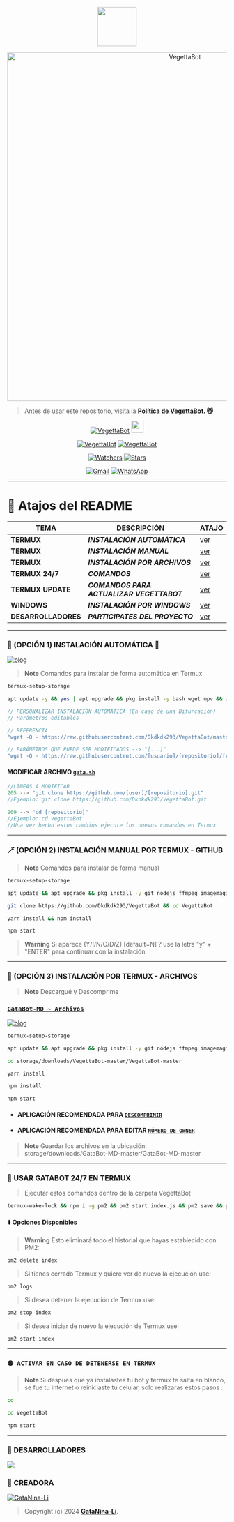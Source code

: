 <p align="center"> 
<a href="https://github.com/sebasmvp"><img src="http://readme-typing-svg.herokuapp.com?font=mono&size=17&duration=4000&color=F0F8FF&center=falso&vCenter=falso&lines=VegettaBot++%F0%9F%90%88;Gracias+por+visitar+este+repositorio.+%F0%9F%92%96" height="90px"></a> 
</p>
 
<p align="center">
<img src="https://i.imgur.com/UGvr1mz.jpeg" alt="VegettaBot" width="800"/>
  
> Antes de usar este repositorio, visita la **[Política de VegettaBot. 😼](https://github.com/Dkdkdk293/VegettaBot/blob/master/terms.md)** 
</p>

<p align="center">
<a href="#"><img title="VegettaBot" src="https://img.shields.io/badge/SI TE AGRADA EL REPOSITORIO APOYAME CON UNA 🌟 ¡GRACIAS! -red?colorA=%255ff0000&colorB=%23017e40&style=for-the-badge"></a> 
<img src="https://www.icegif.com/wp-content/uploads/2022/10/icegif-1832.gif" height="28px">
</p>  

<p align="center">
<a href="#"><img title="VegettaBot" src="https://img.shields.io/badge/LEA TODO EL README-red?colorA=%F77F48FF&colorB=%F77F48FF&style=for-the-badge"></a> 
<a href="#"><img title="VegettaBot" src="https://img.shields.io/badge/COMPATIBLE CON LA VERSIÓN MULTI DISPOSITIVOS DE WHATSAPP-red?colorA=%F77F48FF&colorB=%F77F48FF&style=for-the-badge"></a>
</p>

<p align="center">   
<a href="https://github.com/Dkdkdk293/VegettaBot/watchers"><img title="Watchers" src="https://img.shields.io/github/watchers/Dkdkdk293/VegettaBot?label=Watchers&color=green&style=flat-square"></a>
<a href="https://github.com/Dkdkdk293/VegettaBot/stargazers"><img title="Stars" src="https://img.shields.io/github/stars/Dkdkdk293/VegettaBot?label=Stars&color=yellow&style=flat-square"></a>
</p>

<div align="center">
  
[![Gmail](https://img.shields.io/badge/Gmail-D14836?style=for-the-badge&logo=gmail&logoColor=white)](mailto:contactovegettabot@gmail.com)
[![WhatsApp](https://img.shields.io/badge/STAFF-25D366?style=for-the-badge&logo=whatsapp&logoColor=white)](https://wa.me/qr/ZCGOPRJ5VLESM1)
</div>



-----
# 📍 Atajos del README

| TEMA | DESCRIPCIÓN | ATAJO |
|------|-------------|-------|
| **TERMUX** | ***INSTALACIÓN AUTOMÁTICA*** |[ver](https://github.com/Dkdkdk293/VegettaBot/tree/master?tab=readme-ov-file#-opci%C3%B3n-1-instalaci%C3%B3n-autom%C3%A1tica-) |
| **TERMUX** | ***INSTALACIÓN MANUAL*** |[ver](https://github.com/Dkdkdk293/VegettaBot/#-opción-2-instalación-manual-por-termux---github) |
| **TERMUX** | ***INSTALACIÓN POR ARCHIVOS*** |[ver](https://github.com/Dkdkdk293/VegettaBot/#-opción-3-instalación-por-termux---archivos) |
| **TERMUX 24/7** | ***COMANDOS*** |[ver](https://github.com/Dkdkdk293/VegettaBot/#-usar-gatabot-247-en-termux) |
| **TERMUX UPDATE** | ***COMANDOS PARA ACTUALIZAR VEGETTABOT*** |[ver](https://github.com/Dkdkdk293/VegettaBot/#-actualizar-gatabot) |
| **WINDOWS** | ***INSTALACIÓN POR WINDOWS*** |[ver](https://github.com/Dkdkdk293/VegettaBot/#-para-usuarios-de-windowsvpsrdp) |
| **DESARROLLADORES** | ***PARTICIPATES DEL PROYECTO*** |[ver](https://github.com/Dkdkdk293/VegettaBot/#-creadora) |
-----
### 🌟 (OPCIÓN 1) INSTALACIÓN AUTOMÁTICA 🫰
[![blog](https://img.shields.io/badge/Instalacion-Automatica-FF0000?style=for-the-badge&logo=youtube&logoColor=white)](https://youtube.com/shorts/PESW8LXXlOI?feature=share)
> **Note** Comandos para instalar de forma automática en Termux  
```bash
termux-setup-storage
```
```bash
apt update -y && yes | apt upgrade && pkg install -y bash wget mpv && wget -O - https://raw.githubusercontent.com/Dkdkdk293/VegettaBot/master/gata.sh | bash
```
```js
// PERSONALIZAR INSTALACIÓN AUTOMÁTICA (En caso de una Bifurcación)
// Parámetros editables

// REFERENCIA
"wget -O - https://raw.githubusercontent.com/Dkdkdk293/VegettaBot/master/gata.sh | bash"

// PARÁMETROS QUE PUEDE SER MODIFICADOS --> "[...]"
"wget -O - https://raw.githubusercontent.com/[usuario]/[repositorio]/[rama]/gata.sh | bash"
```
#### MODIFICAR ARCHIVO [`gata.sh`](https://github.com/Dkdkdk293/VegettaBot/blob/master/gata.sh)
```js
//LÍNEAS A MODIFICAR
205 --> "git clone https://github.com/[user]/[repositorio].git"
//Ejemplo: git clone https://github.com/Dkdkdk293/VegettaBot.git

209 --> "cd [repositorio]"
//Ejemplo: cd VegettaBot
//Una vez hecho estos cambios ejecute los nuevos comandos en Termux
```
-----
### 🪄 (OPCIÓN 2) INSTALACIÓN MANUAL POR TERMUX - GITHUB 
> **Note** Comandos para instalar de forma manual
```bash
termux-setup-storage
```
```bash
apt update && apt upgrade && pkg install -y git nodejs ffmpeg imagemagick yarn
```
```bash
git clone https://github.com/Dkdkdk293/VegettaBot && cd VegettaBot
```
```bash
yarn install && npm install
```
```bash
npm start
```
> **Warning** Si aparece (Y/I/N/O/D/Z) [default=N] ? use la letra "y" + "ENTER" para continuar con la instalación 
------------------
### 📁 (OPCIÓN 3) INSTALACIÓN POR TERMUX - ARCHIVOS
> **Note** Descargué y Descomprime
### [`GataBot-MD ~ Archivos`](https://github.com/Dkdkdk293/VegettaBot/archive/refs/heads/master.zip)
[![blog](https://img.shields.io/badge/Termux-GataBotMD-FF0000?style=for-the-badge&logo=youtube&logoColor=white)
](https://youtu.be/UcWlyQ8u5HE)
```bash
termux-setup-storage
```
```bash
apt update && apt upgrade && pkg install -y git nodejs ffmpeg imagemagick yarn
```
```bash
cd storage/downloads/VegettaBot-master/VegettaBot-master 
```
```bash
yarn install
```
```bash
npm install
```
```bash
npm start
```
* #### APLICACIÓN RECOMENDADA PARA [`DESCOMPRIMIR`](https://play.google.com/store/apps/details?id=com.rarlab.rar)
* #### APLICACIÓN RECOMENDADA PARA EDITAR [`NÚMERO DE OWNER`](https://play.google.com/store/apps/details?id=com.rhmsoft.code)
> **Note** Guardar los archivos en la ubicación: storage/downloads/GataBot-MD-master/GataBot-MD-master   
----
### 🚀 USAR GATABOT 24/7 EN TERMUX 
> Ejecutar estos comandos dentro de la carpeta VegettaBot
```bash
termux-wake-lock && npm i -g pm2 && pm2 start index.js && pm2 save && pm2 logs 
``` 
#### ⬇️ Opciones Disponibles
> **Warning** Esto eliminará todo el historial que hayas establecido con PM2:
```bash 
pm2 delete index
``` 
> Si tienes cerrado Termux y quiere ver de nuevo la ejecución use:
```bash 
pm2 logs 
``` 
> Si desea detener la ejecución de Termux use:
```bash 
pm2 stop index
``` 
> Si desea iniciar de nuevo la ejecución de Termux use:
```bash 
pm2 start index
``` 
---- 
### `🟢 ACTIVAR EN CASO DE DETENERSE EN TERMUX`
> **Note** Si despues que ya instalastes tu bot y termux te salta en blanco, se fue tu internet o reiniciaste tu celular, solo realizaras estos pasos :
```bash
cd
```
```bash
cd VegettaBot
```
```bash
npm start
```
----

### 🌟 DESARROLLADORES
<a href="https://github.com/Dkdkdk293/VegettaBot/graphs/contributors">
<img src="https://contrib.rocks/image?repo=Dkdkdk293/VegettaBot" /> 
</a>


### 🌟 CREADORA 
[![GataNina-Li](https://github.com/sebasmvp.png?size=100)](https://github.com/sebasmvp) 
> Copyright (c) 2024 **[GataNina-Li](https://github.com/Dkdkdk293/VegettaBot/blob/master/LICENSE)**.
